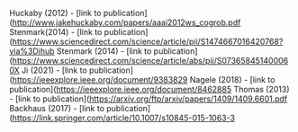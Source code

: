 Huckaby (2012) - [link to publication](http://www.jakehuckaby.com/papers/aaai2012ws_cogrob.pdf
Stenmark(2014) - [link to publication](https://www.sciencedirect.com/science/article/pii/S1474667016420768?via%3Dihub
Stenmark (2014) - [link to publication](https://www.sciencedirect.com/science/article/abs/pii/S073658451400060X
Ji (2021) - [link to publication](https://ieeexplore.ieee.org/document/9383829
Nagele (2018) - [link to publication](https://ieeexplore.ieee.org/document/8462885
Thomas (2013) - [link to publication](https://arxiv.org/ftp/arxiv/papers/1409/1409.6601.pdf
Backhaus (2017) - [link to publication](https://link.springer.com/article/10.1007/s10845-015-1063-3
